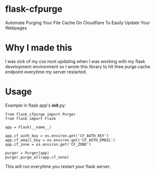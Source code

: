 # flask-cfpurge

Automate Purging Your File Cache On Cloudflare To Easily Update Your Webpages

# Why I made this

I was sick of my css noot updating when I was working with my flask development environment so I wrote this library to hit thee purge cache endpoint everytime my server restarted.

# Usage

Example in flask app's __init__.py:
```
from flask_cfpurge import Purger
from flask import Flask

app = Flask(__name__)

app.cf_auth_key = os.environ.get('CF_AUTH_KEY')
app.cf_email_key = os.environ.get('CF_AUTH_EMAIL')
app.cf_zone = os.environ.get('CF_ZONE')

purger = Purger(app)
purger.purge_all(app.cf_zone)
```

This will run everytime you restart your flask server.
